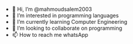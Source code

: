 - 👋 Hi, I’m @mahmoudsalem2003
- 👀 I’m interested in programming languages
- 🌱 I’m currently learning Computer Engineering
- 💞️ I’m looking to collaborate on programming
- 📫 How to reach me whatsApp

<!---
mahmoudsalem2003/mahmoudsalem2003 is a ✨ special ✨ repository because its `README.md` (this file) appears on your GitHub profile.
You can click the Preview link to take a look at your changes.
--->
